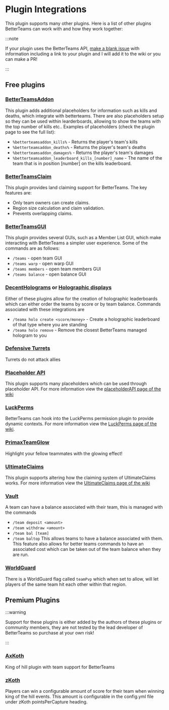 # Plugin Integrations

This plugin supports many other plugins. Here is a list of other plugins BetterTeams can work with and how they work together:

:::note

If your plugin uses the BetterTeams API, [make a blank issue](https://github.com/booksaw/BetterTeams/issues/new/choose) with information including a link to your plugin and I will add it to the wiki or you can make a PR!

:::

## Free plugins

### [BetterTeamsAddon](https://www.spigotmc.org/resources/betterteamsaddon.119246/)

This plugin adds additional placeholders for information such as kills and deaths, which integrate with betterteams. There are also placeholders setup so they can be used within learderboards, allowing to show the teams with the top number of kills etc..
Examples of placeholders (check the plugin page to see the full list):

* `%betterteamsaddon_kills%` - Returns the player's team's kills
* `%betterteamsaddon_deaths%` - Returns the player's team's deaths
* `%betterteamsaddon_damages%` - Returns the player's team's damages
* `%betterteamsaddon_leaderboard_kills_[number]_name` - The name of the team that is in position [number] on the kills leaderboard.

### [BetterTeamsClaim](https://modrinth.com/plugin/betterteamsclaim)

This plugin provides land claiming support for BetterTeams. The key features are:

* Only team owners can create claims.
* Region size calculation and claim validation.
* Prevents overlapping claims.

### [BetterTeamsGUI](https://modrinth.com/plugin/betterteamsgui)

This plugin provides several GUIs, such as a Member List GUI, which make interacting with BetterTeams a simpler user experience. Some of the commands are as follows:

* `/teams` - open team GUI
* `/teams warp` - open warp GUI
* `/teams members` - open team members GUI
* `/teams balance` - open balance GUI

### [DecentHolograms](https://www.spigotmc.org/resources/96927/) or [Holographic displays](https://dev.bukkit.org/projects/holographic-displays)

Either of these plugins allow for the creation of holographic leaderboards which can either order the teams by score or by team balance. Commands associated with these integrations are

* `/teama holo create <score/money>` - Create a holographic leaderboard of that type where you are standing
* `/teama holo remove` - Remove the closest BetterTeams managed hologram to you

### [Defensive Turrets](https://www.spigotmc.org/resources/defensiveturrets-defend-yourself-using-turrets-1-8-1-16.67188/)

Turrets do not attack allies

### [Placeholder API](https://www.spigotmc.org/resources/placeholderapi.6245/)

This plugin supports many placeholders which can be used through placeholder API. For more information view the [placeholderAPI page of the wiki](./PlaceholderAPI)

### [LuckPerms](https://luckperms.net/)

BetterTeams can hook into the LuckPerms permission plugin to provide dynamic contexts. For more information view the [LuckPerms page of the wiki](./LuckPerms).

### [PrimaxTeamGlow](https://www.spigotmc.org/resources/primaxteamglow.127974/)

Highlight your fellow teammates with the glowing effect!

### [UltimateClaims](https://songoda.com/marketplace/product/ultimateclaims-the-ultimate-claiming-plugin.65)

This plugin supports altering how the claiming system of UltimateClaims works. For more information view the [UltimateClaims page of the wiki](./UltimateClaims)

### [Vault](https://www.spigotmc.org/resources/vault.34315/)

A team can have a balance associated with their team, this is managed with the commands

* `/team deposit <amount>`
* `/team withdraw <amount>`
* `/team bal [team]`
* `/team baltop`
This allows teams to have a balance associated with them. This feature also allows for better teams commands to have an associated cost which can be taken out of the team balance when they are run.

### [WorldGuard](https://dev.bukkit.org/projects/worldguard)

There is a WorldGuard flag called `teamPvp` which when set to allow, will let players of the same team hit each other within that region.

## Premium Plugins

:::warning

Support for these plugins is either added by the authors of these plugins or community members, they are not tested by the lead developer of BetterTeams so purchase at your own risk!

:::

### [AxKoth](https://www.spigotmc.org/resources/axkoth-the-all-in-one-koth-plugin.114159/)

King of hill plugin with team support for BetterTeams

### [zKoth](https://www.spigotmc.org/resources/zkoth-king-of-the-hill.76749/)

Players can win a configurable amount of score for their team when winning king of the hill events. This amount is configurable in the config.yml file under zKoth pointsPerCapture heading.
